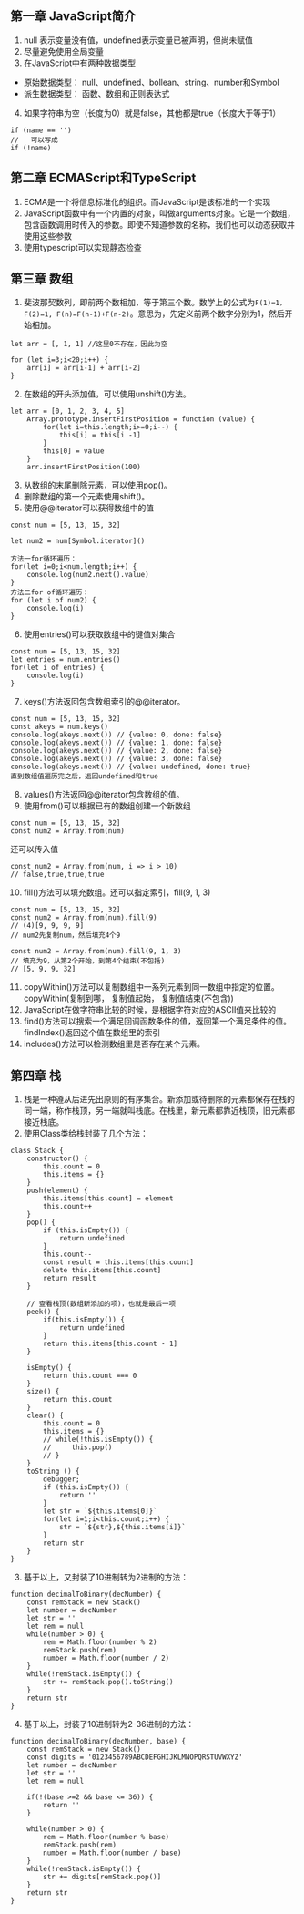 ## 第一章 JavaScript简介
1. null 表示变量没有值，undefined表示变量已被声明，但尚未赋值
2. 尽量避免使用全局变量
3. 在JavaScript中有两种数据类型
* 原始数据类型： null、undefined、bollean、string、number和Symbol
* 派生数据类型： 函数、数组和正则表达式
4. 如果字符串为空（长度为0）就是false，其他都是true（长度大于等于1）
```
if (name == '')
//   可以写成 
if (!name)
```

## 第二章 ECMAScript和TypeScript
1. ECMA是一个将信息标准化的组织。而JavaScript是该标准的一个实现
2. JavaScript函数中有一个内置的对象，叫做arguments对象。它是一个数组，包含函数调用时传入的参数。即使不知道参数的名称，我们也可以动态获取并使用这些参数
3. 使用typescript可以实现静态检查


## 第三章 数组
1. 斐波那契数列，即前两个数相加，等于第三个数。数学上的公式为`F(1)=1，F(2)=1, F(n)=F(n-1)+F(n-2)`。意思为，先定义前两个数字分别为1，然后开始相加。
```
let arr = [, 1, 1] //这里0不存在，因此为空

for (let i=3;i<20;i++) {
    arr[i] = arr[i-1] + arr[i-2]
}
```
2. 在数组的开头添加值，可以使用unshift()方法。
```
let arr = [0, 1, 2, 3, 4, 5]
    Array.prototype.insertFirstPosition = function (value) {
        for(let i=this.length;i>=0;i--) {
            this[i] = this[i -1]
        }
        this[0] = value
    }
    arr.insertFirstPosition(100)
```
3. 从数组的末尾删除元素，可以使用pop()。
4. 删除数组的第一个元素使用shift()。
5. 使用@@iterator可以获得数组中的值
```
const num = [5, 13, 15, 32]

let num2 = num[Symbol.iterator]()

方法一for循环遍历：
for(let i=0;i<num.length;i++) {
    console.log(num2.next().value)
}
方法二for of循环遍历：
for (let i of num2) {
    console.log(i)
}

```
6. 使用entries()可以获取数组中的键值对集合
```
const num = [5, 13, 15, 32]
let entries = num.entries()
for(let i of entries) {
    console.log(i)
}
```
7. keys()方法返回包含数组索引的@@iterator。
```
const num = [5, 13, 15, 32]
const akeys = num.keys()
console.log(akeys.next()) // {value: 0, done: false}
console.log(akeys.next()) // {value: 1, done: false}
console.log(akeys.next()) // {value: 2, done: false}
console.log(akeys.next()) // {value: 3, done: false}
console.log(akeys.next()) // {value: undefined, done: true}
直到数组值遍历完之后，返回undefined和true
```
8. values()方法返回@@iterator包含数组的值。
9. 使用from()可以根据已有的数组创建一个新数组
```
const num = [5, 13, 15, 32]
const num2 = Array.from(num)
```
还可以传入值
```
const num2 = Array.from(num, i => i > 10)
// false,true,true,true
```
10. fill()方法可以填充数组。还可以指定索引，fill(9, 1, 3)
```
const num = [5, 13, 15, 32]
const num2 = Array.from(num).fill(9)
// (4)[9, 9, 9, 9]
// num2先复制num，然后填充4个9

const num2 = Array.from(num).fill(9, 1, 3)
// 填充为9，从第2个开始，到第4个结束(不包括)
// [5, 9, 9, 32]
```
11. copyWithin()方法可以复制数组中一系列元素到同一数组中指定的位置。copyWithin(复制到哪， 复制值起始， 复制值结束(不包含))
12. JavaScript在做字符串比较的时候，是根据字符对应的ASCII值来比较的
13. find()方法可以搜索一个满足回调函数条件的值，返回第一个满足条件的值。findIndex()返回这个值在数组里的索引
14. includes()方法可以检测数组里是否存在某个元素。


## 第四章 栈
1. 栈是一种遵从后进先出原则的有序集合。新添加或待删除的元素都保存在栈的同一端，称作栈顶，另一端就叫栈底。在栈里，新元素都靠近栈顶，旧元素都接近栈底。
2. 使用Class类给栈封装了几个方法：
```
class Stack {
    constructor() {
        this.count = 0
        this.items = {}
    }
    push(element) {
        this.items[this.count] = element
        this.count++
    }
    pop() {
        if (this.isEmpty()) {
            return undefined
        }
        this.count--
        const result = this.items[this.count]
        delete this.items[this.count]
        return result
    }

    // 查看栈顶(数组新添加的项)，也就是最后一项
    peek() {
        if(this.isEmpty()) {
            return undefined
        }
        return this.items[this.count - 1]
    }

    isEmpty() {
        return this.count === 0
    }
    size() {
        return this.count
    }
    clear() {
        this.count = 0
        this.items = {}
        // while(!this.isEmpty()) {
        //     this.pop()
        // }
    }
    toString () {
        debugger;
        if (this.isEmpty()) {
            return ''
        }
        let str = `${this.items[0]}`
        for(let i=1;i<this.count;i++) {
            str = `${str},${this.items[i]}`
        }
        return str
    }
}

```
3. 基于以上，又封装了10进制转为2进制的方法：
```
function decimalToBinary(decNumber) {
    const remStack = new Stack()
    let number = decNumber
    let str = ''
    let rem = null
    while(number > 0) {
        rem = Math.floor(number % 2)
        remStack.push(rem)
        number = Math.floor(number / 2)
    }
    while(!remStack.isEmpty()) {
        str += remStack.pop().toString()
    }
    return str
}
```
4. 基于以上，封装了10进制转为2-36进制的方法：
```
function decimalToBinary(decNumber, base) {
    const remStack = new Stack()
    const digits = '0123456789ABCDEFGHIJKLMNOPQRSTUVWXYZ'
    let number = decNumber
    let str = ''
    let rem = null

    if(!(base >=2 && base <= 36)) {
        return ''
    }

    while(number > 0) {
        rem = Math.floor(number % base)
        remStack.push(rem)
        number = Math.floor(number / base)
    }
    while(!remStack.isEmpty()) {
        str += digits[remStack.pop()]
    }
    return str
}
```